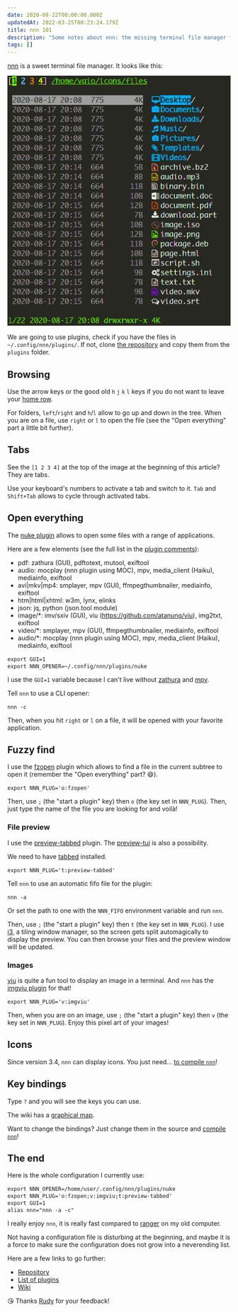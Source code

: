 ```yaml
---
date: 2020-08-22T00:00:00.000Z
updatedAt: 2022-03-25T00:23:24.179Z
title: nnn 101
description: "Some notes about nnn: the missing terminal file manager for X"
tags: []
---
```


[nnn](https://github.com/jarun/nnn/) is a sweet terminal file manager. It looks like this:

[![Image from the official nnn repository](../../../public/assets/contentful/1pPlhL7vJoZWA3JAwmHmhr/bc2252da430c3f26fedec4fe2dead745/nnn.png)](https://github.com/jarun/nnn/)

We are going to use plugins, check if you have the files in `~/.config/nnn/plugins/`. If not, clone [the repository](https://github.com/jarun/nnn/) and copy them from the `plugins` folder.

## Browsing

Use the arrow keys or the good old `h` `j` `k` `l` keys if you do not want to leave your [home row](https://en.wikipedia.org/wiki/Touch_typing#Home_row).

For folders, `left`/`right` and `h`/`l` allow to go up and down in the tree. When you are on a file, use `right` or `l` to open the file (see the "Open everything" part a little bit further).

## Tabs

See the `[1 2 3 4]` at the top of the image at the beginning of this article? They are tabs.

Use your keyboard's numbers to activate a tab and switch to it. `Tab` and `Shift+Tab` allows to cycle through activated tabs.

## Open everything

The [nuke plugin](https://github.com/jarun/nnn/blob/master/plugins/nuke) allows to open some files with a range of applications.

Here are a few elements (see the full list in the [plugin comments](https://github.com/jarun/nnn/blob/master/plugins/nuke)):

- pdf: zathura (GUI), pdftotext, mutool, exiftool
- audio: mocplay (nnn plugin using MOC), mpv, media_client (Haiku), mediainfo, exiftool
- avi|mkv|mp4: smplayer, mpv (GUI), ffmpegthumbnailer, mediainfo, exiftool
- htm|html|xhtml: w3m, lynx, elinks
- json: jq, python (json.tool module)
- image/\*: imv/sxiv (GUI), viu (https://github.com/atanunq/viu), img2txt, exiftool
- video/\*: smplayer, mpv (GUI), ffmpegthumbnailer, mediainfo, exiftool
- audio/\*: mocplay (nnn plugin using MOC), mpv, media_client (Haiku), mediainfo, exiftool

```shell
export GUI=1
export NNN_OPENER=~/.config/nnn/plugins/nuke
```

I use the `GUI=1` variable because I can't live without [zathura](https://pwmt.org/projects/zathura/) and [mpv](https://mpv.io/).

Tell `nnn` to use a CLI opener:

```shell
nnn -c
```

Then, when you hit `right` or `l` on a file, it will be opened with your favorite application.

## Fuzzy find

I use the [fzopen](https://github.com/jarun/nnn/blob/master/plugins/fzopen) plugin which allows to find a file in the current subtree to open it (remember the "Open everything" part? :smile:).

```shell
export NNN_PLUG='o:fzopen'
```

Then, use `;` (the "start a plugin" key) then `o` (the key set in `NNN_PLUG`). Then, just type the name of the file you are looking for and voilà!

### File preview

I use the [preview-tabbed](https://github.com/jarun/nnn/blob/master/plugins/preview-tabbed) plugin. The [preview-tui](https://github.com/jarun/nnn/blob/master/plugins/preview-tui) is also a possibility.

We need to have [tabbed](https://tools.suckless.org/tabbed) installed.

```shell
export NNN_PLUG='t:preview-tabbed'
```

Tell `nnn` to use an automatic fifo file for the plugin:

```shell
nnn -a
```

Or set the path to one with the `NNN_FIFO` environment variable and run `nnn`.

Then, use `;` (the "start a plugin" key) then `t` (the key set in `NNN_PLUG`). I use [i3](https://i3wm.org/), a tiling window manager, so the screen gets split automagically to display the preview. You can then browse your files and the preview window will be updated.

### Images

[viu](https://github.com/atanunq/viu) is quite a fun tool to display an image in a terminal. And `nnn` has the [imgviu plugin](https://github.com/jarun/nnn/blob/master/plugins/imgview) for that!

```shell
export NNN_PLUG='v:imgviu'
```

Then, when you are on an image, use `;` (the "start a plugin" key) then `v` (the key set in `NNN_PLUG`). Enjoy this pixel art of your images!

## Icons

Since version 3.4, `nnn` can display icons. You just need... [to compile `nnn`](https://github.com/jarun/nnn/wiki/Advanced-use-cases#file-icons)!

## Key bindings

Type `?` and you will see the keys you can use.

The wiki has a [graphical map](https://github.com/jarun/nnn/wiki/Usage#graphical-map).

Want to change the bindings? Just change them in the source and [compile `nnn`](https://github.com/jarun/nnn/wiki/Advanced-use-cases#file-icons)!

## The end

Here is the whole configuration I currently use:

```shell
export NNN_OPENER=/home/user/.config/nnn/plugins/nuke
export NNN_PLUG='o:fzopen;v:imgviu;t:preview-tabbed'
export GUI=1
alias nnn="nnn -a -c"
```

I really enjoy `nnn`, it is really fast compared to [ranger](https://github.com/ranger/ranger) on my old computer.

Not having a configuration file is disturbing at the beginning, and maybe it is a force to make sure the configuration does not grow into a neverending list.

Here are a few links to go further:

- [Repository](https://github.com/jarun/nnn)
- [List of plugins](https://github.com/jarun/nnn/tree/master/plugins)
- [Wiki](https://github.com/jarun/nnn/wiki)

😘 Thanks [Rudy](https://twitter.com/rudy_weber) for your feedback!
